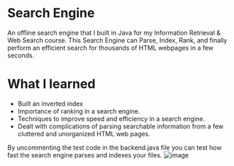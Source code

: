 # Search Engine

An offline search engine that I built in Java for my Information Retrieval & Web Search course. This Search Engine can Parse, Index, Rank, and finally perform an efficient search for thousands of HTML webpages in a few seconds.

# What I learned 

* Built an inverted index
* Importance of ranking in a search engine.
* Techniques to improve speed and efficiency in a search engine.
* Dealt with complications of parsing searchable information from a few cluttered and unorganized HTML web pages. 

By uncommenting the test code in the backend.java file you can test how fast the search engine parses and indexes your files. 
![image](https://user-images.githubusercontent.com/72992585/208289690-aa9c57eb-2ed7-48f5-b162-435b38eb4364.png)
